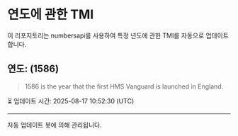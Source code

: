 
# 연도에 관한 TMI

이 리포지토리는 numbersapi를 사용하여 특정 년도에 관한 TMI를 자동으로 업데이트합니다.

## 연도: (1586)
> 1586 is the year that the first HMS Vanguard is launched in England.

⏳ 업데이트 시간: 2025-08-17 10:52:30 (UTC)

---
자동 업데이트 봇에 의해 관리됩니다.
